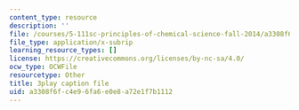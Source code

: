 ```yaml
---
content_type: resource
description: ''
file: /courses/5-111sc-principles-of-chemical-science-fall-2014/a3308f6fc4e96fa6e0e8a72e1f7b1112_XKeAd4xybjM.srt
file_type: application/x-subrip
learning_resource_types: []
license: https://creativecommons.org/licenses/by-nc-sa/4.0/
ocw_type: OCWFile
resourcetype: Other
title: 3play caption file
uid: a3308f6f-c4e9-6fa6-e0e8-a72e1f7b1112
---
```

